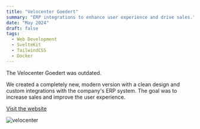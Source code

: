 ```yaml
---
title: "Velocenter Goedert"
summary: "ERP integrations to enhance user experience and drive sales."
date: "May 2024"
draft: false
tags:
  - Web Development
  - SvelteKit
  - TailwindCSS
  - Docker
---
```


The Velocenter Goedert was outdated.

We created a completely new, modern version with a clean design and custom integrations with the company's ERP system. The goal was to increase sales and improve the user experience.

[Visit the website](https://velocenter.lu)

![velocenter](https://i.imgur.com/y4U62WM.png)
